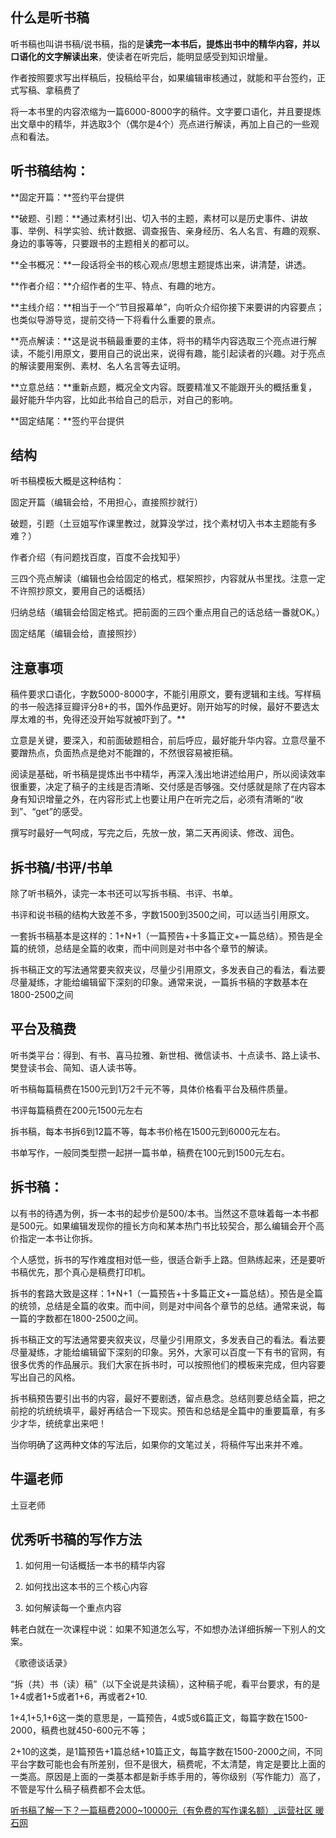 
## 什么是听书稿

听书稿也叫讲书稿/说书稿，指的是**读完一本书后，提炼出书中的精华内容，并以口语化的文字解读出来**，使读者在听完后，能明显感受到知识增量。

作者按照要求写出样稿后，投稿给平台，如果编辑审核通过，就能和平台签约，正式写稿、拿稿费了

将一本书里的内容浓缩为一篇6000-8000字的稿件。文字要口语化，并且要提炼出文章中的精华，并选取3个（偶尔是4个）亮点进行解读，再加上自己的一些观点和看法。

## 听书稿结构：

**固定开篇：**签约平台提供

**破题、引题：**通过素材引出、切入书的主题，素材可以是历史事件、讲故事、举例、科学实验、统计数据、调查报告、亲身经历、名人名言、有趣的观察、身边的事等等，只要跟书的主题相关的都可以。

**全书概况：**一段话将全书的核心观点/思想主题提炼出来，讲清楚，讲透。

**作者介绍：**介绍作者的生平、特点、有趣的地方。

**主线介绍：**相当于一个“节目报幕单”，向听众介绍你接下来要讲的内容要点；也类似导游导览，提前交待一下将看什么重要的景点。

**亮点解读：**这是说书稿最重要的主体，将书的精华内容选取三个亮点进行解读，不能引用原文，要用自己的说出来，说得有趣，能引起读者的兴趣。对于亮点的解读要用案例、素材、名人名言等去证明。

**立意总结：**重新点题，概况全文内容。既要精准又不能跟开头的概括重复，最好能升华内容，比如此书给自己的启示，对自己的影响。

**固定结尾：**签约平台提供

## 结构

听书稿模板大概是这种结构：

固定开篇（编辑会给，不用担心，直接照抄就行）

破题，引题（土豆姐写作课里教过，就算没学过，找个素材切入书本主题能有多难？）

作者介绍（有问题找百度，百度不会找知乎）

三四个亮点解读（编辑也会给固定的格式，框架照抄，内容就从书里找。注意一定不许照抄原文，要用自己的话概括）

归纳总结（编辑会给固定格式。把前面的三四个重点用自己的话总结一番就OK。）

固定结尾（编辑会给，直接照抄）


## 注意事项

稿件要求口语化，字数5000-8000字，不能引用原文，要有逻辑和主线。写样稿的书一般选择豆瓣评分8+的书，国外作品更好。刚开始写的时候，最好不要选太厚太难的书，免得还没开始写就被吓到了。**

立意是关键，要深入，和前面破题相合，前后呼应，最好能升华内容。立意尽量不要蹭热点，负面热点是绝对不能蹭的，不然很容易被拒稿。

阅读是基础，听书稿是提炼出书中精华，再深入浅出地讲述给用户，所以阅读效率很重要，决定了稿子的主线是否清晰、交付感是否够强。交付感就是除了在内容本身有知识增量之外，在内容形式上也要让用户在听完之后，必须有清晰的“收到”、“get”的感受。

撰写时最好一气呵成，写完之后，先放一放，第二天再阅读、修改、润色。

## 拆书稿/书评/书单

除了听书稿外，读完一本书还可以写拆书稿、书评、书单。

书评和说书稿的结构大致差不多，字数1500到3500之间，可以适当引用原文。

一套拆书稿基本是这样的：1+N+1（一篇预告+十多篇正文+一篇总结）。预告是全篇的统领，总结是全篇的收束，而中间则是对书中各个章节的解读。

拆书稿正文的写法通常要夹叙夹议，尽量少引用原文，多发表自己的看法，看法要尽量凝练，才能给编辑留下深刻的印象。通常来说，一篇拆书稿的字数基本在1800-2500之间

## 平台及稿费

听书类平台：得到、有书、喜马拉雅、新世相、微信读书、十点读书、路上读书、樊登读书会、简知、语人读书等。

听书稿每篇稿费在1500元到1万2千元不等，具体价格看平台及稿件质量。

书评每篇稿费在200元1500元左右

拆书稿，每本书拆6到12篇不等，每本书价格在1500元到6000元左右。

书单写作，一般同类型攒一起拼一篇书单，稿费在100元到1500元左右。


## **拆书稿：**

以有书的待遇为例，拆一本书的起步价是500/本书。当然这不意味着每一本书都是500元。如果编辑发现你的擅长方向和某本热门书比较契合，那么编辑会开个高价指定一本书让你拆。

个人感觉，拆书的写作难度相对低一些，很适合新手上路。但熟练起来，还是要听书稿优先，那个真心是稿费打印机。

拆书的套路大致是这样：1+N+1（一篇预告+十多篇正文+一篇总结）。预告是全篇的统领，总结是全篇的收束。而中间，则是对中间各个章节的总结。通常来说，每一篇的字数都在1800-2500之间。

拆书稿正文的写法通常要夹叙夹议，尽量少引用原文，多发表自己的看法。看法要尽量凝练，才能给编辑留下深刻的印象。另外，大家可以百度一下有书的官网，有很多优秀的作品展示。我们大家在拆书时，可以按照他们的模板来完成，但内容要写出自己的风格。

拆书稿预告要引出书的内容，最好不要剧透，留点悬念。总结则要总结全篇，把之前挖的坑统统填平，最好再结合一下现实。预告和总结是全篇中的重要篇章，有多少才华，统统拿出来吧！

当你明确了这两种文体的写法后，如果你的文笔过关，将稿件写出来并不难。

## 牛逼老师

土豆老师


## 优秀听书稿的写作方法

1. 如何用一句话概括一本书的精华内容

2. 如何找出这本书的三个核心内容

3. 如何解读每一个重点内容


韩老白就在一次课程中说：如果不知道怎么写，不如想办法详细拆解一下别人的文案。

《歌德谈话录》

“拆（共）书（读）稿”（以下全说是共读稿），这种稿子呢，看平台要求，有的是1+4或者1+5或者1+6，再或者2+10.

1+4,1+5,1+6这一类的意思是，一篇预告，4或5或6篇正文，每篇字数在1500-2000，稿费也就450-600元不等；

2+10的这类，是1篇预告+1篇总结+10篇正文，每篇字数在1500-2000之间，不同平台字数可能也会有所差别，但不是很大，稿费呢，不太清楚，肯定是要比上面的一类高。原因是上面的一类基本都是新手练手用的，等你级别（写作能力）高了，不管是写什么稿子稿费都不会太低。




[听书稿了解一下？一篇稿费2000~10000元（有免费的写作课名额）_运营社区 暖石网](https://www.nuanshi100.com/question/54668546)
<!--stackedit_data:
eyJoaXN0b3J5IjpbLTE3OTM4MjM5MSw3Mjk1NDQ2MzcsLTE0Mj
YyMzQ5MzksMTk0MTAzNjE0MSwtMzAxMDcwMTI4XX0=
-->